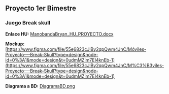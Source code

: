 ## Proyecto 1er Bimestre

### Juego Break skull

**Enlace HU:** [ManobandaBryan_HU_PROYECTO.docx](https://epnecuador-my.sharepoint.com/:w:/g/personal/bryan_manobanda_epn_edu_ec/EeQdW6LqkM9JgLUwQYYUfJ8BRSev_OxKe4v061r4ADiU6A?e=sLb1Oy)

**Mockup:** [https://www.figma.com/file/55e6823cJlBy2qpQwm4JnC/Móviles-Proyecto---Break-Skull?type=design&node-id=0%3A1&mode=design&t=0udmMZim7EI4knEb-1](https://www.figma.com/file/55e6823cJlBy2qpQwm4JnC/M%C3%B3viles-Proyecto---Break-Skull?type=design&node-id=0%3A1&mode=design&t=0udmMZim7EI4knEb-1)

**Diagrama a BD:** [DiagramaBD.png](https://epnecuador-my.sharepoint.com/:i:/g/personal/bryan_manobanda_epn_edu_ec/EVPAbcgAdhtOvEdQuQ3KDJwBRq8RTrNU6h_taCLC3uFYLA?e=xRjEQW)
